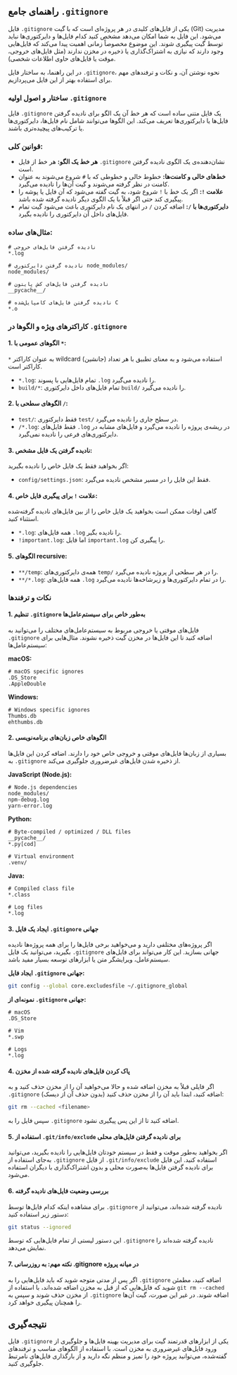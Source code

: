 ## راهنمای جامع `.gitignore`

فایل `.gitignore` یکی از فایل‌های کلیدی در هر پروژه‌ای است که با گیت (Git) مدیریت می‌شود. این فایل به شما امکان می‌دهد مشخص کنید کدام فایل‌ها و دایرکتوری‌ها نباید توسط گیت پیگیری شوند. این موضوع مخصوصاً زمانی اهمیت پیدا می‌کند که فایل‌هایی وجود دارند که نیازی به اشتراک‌گذاری یا ذخیره در مخزن ندارند (مثل فایل‌های خروجی، موقت یا فایل‌های حاوی اطلاعات شخصی).

در این راهنما، به ساختار فایل `.gitignore`، نحوه نوشتن آن، و نکات و ترفندهای مهم برای استفاده بهتر از این فایل می‌پردازیم.

### ساختار و اصول اولیه `.gitignore`

فایل `.gitignore` یک فایل متنی ساده است که هر خط آن یک الگو برای نادیده گرفتن فایل‌ها یا دایرکتوری‌ها تعریف می‌کند. این الگوها می‌توانند شامل نام فایل‌ها، دایرکتوری‌ها یا ترکیب‌های پیچیده‌تری باشند.

### قوانین کلی:

- **هر خط یک الگو:** هر خط از فایل `.gitignore` نشان‌دهنده‌ی یک الگوی نادیده گرفتن است.
- **خط‌های خالی و کامنت‌ها:** خطوط خالی و خطوطی که با `#` شروع می‌شوند به عنوان کامنت در نظر گرفته می‌شوند و گیت آن‌ها را نادیده می‌گیرد.
- **علامت `!`:** اگر یک خط با `!` شروع شود، به گیت گفته می‌شود که آن فایل یا پوشه را پیگیری کند حتی اگر قبلاً با یک الگوی دیگر نادیده گرفته شده باشد.
- **دایرکتوری‌ها با `/`:** اضافه کردن `/` در انتهای یک نام دایرکتوری باعث می‌شود گیت تمام فایل‌های داخل آن دایرکتوری را نادیده بگیرد.

### مثال‌های ساده:

```plaintext
# نادیده گرفتن فایل‌های خروجی
*.log

# نادیده گرفتن دایرکتوری node_modules/
node_modules/

# نادیده گرفتن فایل‌های کش پایتون
__pycache__/

# نادیده گرفتن فایل‌های کامپایل‌شده C
*.o
```

### کاراکترهای ویژه و الگوها در `.gitignore`

#### 1. **الگوهای عمومی با `*`:**

`*` به عنوان کاراکتر wildcard (جانشین) استفاده می‌شود و به معنای تطبیق با هر تعداد کاراکتر است.

- `*.log`: تمام فایل‌هایی با پسوند `.log` را نادیده می‌گیرد.
- `build/*`: تمام فایل‌های داخل دایرکتوری `build/` را نادیده می‌گیرد.

#### 2. **الگوهای سطحی با `/`:**

- `test/`: فقط دایرکتوری `test/` در سطح جاری را نادیده می‌گیرد.
- `/*.log`: فقط فایل‌های `.log` در ریشه‌ی پروژه را نادیده می‌گیرد و فایل‌های مشابه در دایرکتوری‌های فرعی را نادیده نمی‌گیرد.

#### 3. **نادیده گرفتن یک فایل مشخص:**

اگر بخواهید فقط یک فایل خاص را نادیده بگیرید:

- `config/settings.json`: فقط این فایل را در مسیر مشخص نادیده می‌گیرد.

#### 4. **علامت `!` برای پیگیری فایل خاص:**

گاهی اوقات ممکن است بخواهید یک فایل خاص را از بین فایل‌های نادیده گرفته‌شده استثناء کنید.

- `*.log`: همه فایل‌های `.log` را نادیده بگیر.
- `!important.log`: اما فایل `important.log` را پیگیری کن.

#### 5. **الگوهای recursive:**

- `**/temp`: همه‌ی دایرکتوری‌های `temp/` را در هر سطحی از پروژه نادیده می‌گیرد.
- `**/*.log`: همه فایل‌های `.log` را در تمام دایرکتوری‌ها و زیرشاخه‌ها نادیده می‌گیرد.

### نکات و ترفندها

#### 1. **تنظیم `.gitignore` به‌طور خاص برای سیستم‌عامل‌ها**

فایل‌های موقتی یا خروجی مربوط به سیستم‌عامل‌های مختلف را می‌توانید به `.gitignore` اضافه کنید تا این فایل‌ها در مخزن گیت ذخیره نشوند. مثال‌هایی برای سیستم‌عامل‌ها:

**macOS:**

```plaintext
# macOS specific ignores
.DS_Store
.AppleDouble
```

**Windows:**

```plaintext
# Windows specific ignores
Thumbs.db
ehthumbs.db
```

#### 2. **الگوهای خاص زبان‌های برنامه‌نویسی**

بسیاری از زبان‌ها فایل‌های موقتی و خروجی خاص خود را دارند. اضافه کردن این فایل‌ها به `.gitignore` از ذخیره شدن فایل‌های غیرضروری جلوگیری می‌کند.

**JavaScript (Node.js):**

```plaintext
# Node.js dependencies
node_modules/
npm-debug.log
yarn-error.log
```

**Python:**

```plaintext
# Byte-compiled / optimized / DLL files
__pycache__/
*.py[cod]

# Virtual environment
.venv/
```

**Java:**

```plaintext
# Compiled class file
*.class

# Log files
*.log
```

#### 3. **ایجاد یک فایل `.gitignore` جهانی**

اگر پروژه‌های مختلفی دارید و می‌خواهید برخی فایل‌ها را برای همه پروژه‌ها نادیده بگیرید، می‌توانید یک فایل `.gitignore` جهانی بسازید. این کار می‌تواند برای فایل‌های سیستم‌عامل، ویرایشگر متن یا ابزارهای توسعه بسیار مفید باشد.

**ایجاد فایل `.gitignore` جهانی:**

```bash
git config --global core.excludesfile ~/.gitignore_global
```

**نمونه‌ای از `.gitignore` جهانی:**

```plaintext
# macOS
.DS_Store

# Vim
*.swp

# Logs
*.log
```

#### 4. **پاک کردن فایل‌های نادیده گرفته شده از مخزن**

اگر فایلی قبلاً به مخزن اضافه شده و حالا می‌خواهید آن را از مخزن حذف کنید و به `.gitignore` اضافه کنید، ابتدا باید آن را از مخزن حذف کنید (بدون حذف آن از دیسک):

```bash
git rm --cached <filename>
```

سپس فایل را به `.gitignore` اضافه کنید تا از این پس پیگیری نشود.

#### 5. **استفاده از `.git/info/exclude` برای نادیده گرفتن فایل‌های محلی**

اگر بخواهید به‌طور موقت و فقط در سیستم خودتان فایل‌هایی را نادیده بگیرید، می‌توانید به‌جای استفاده از `.gitignore` از فایل `.git/info/exclude` استفاده کنید. این فایل برای نادیده گرفتن فایل‌ها به‌صورت محلی و بدون اشتراک‌گذاری با دیگران استفاده می‌شود.

#### 6. **بررسی وضعیت فایل‌های نادیده گرفته**

برای مشاهده اینکه کدام فایل‌ها توسط `.gitignore` نادیده گرفته شده‌اند، می‌توانید از دستور زیر استفاده کنید:

```bash
git status --ignored
```

این دستور لیستی از تمام فایل‌هایی که توسط `.gitignore` نادیده گرفته شده‌اند را نمایش می‌دهد.

#### 7. **نکته مهم: به روزرسانی .gitignore در میانه پروژه**

اگر پس از مدتی متوجه شوید که باید فایل‌هایی را به `.gitignore` اضافه کنید، مطمئن شوید که فایل‌هایی که از قبل به مخزن اضافه شده‌اند، با استفاده از `git rm --cached` از مخزن حذف شوند و سپس به `.gitignore` اضافه شوند. در غیر این صورت، گیت آن‌ها را همچنان پیگیری خواهد کرد.

## نتیجه‌گیری

فایل `.gitignore` یکی از ابزارهای قدرتمند گیت برای مدیریت بهینه فایل‌ها و جلوگیری از ورود فایل‌های غیرضروری به مخزن است. با استفاده از الگوهای مناسب و ترفندهای گفته‌شده، می‌توانید پروژه خود را تمیز و منظم نگه دارید و از بارگذاری فایل‌های نامرتبط جلوگیری کنید.
